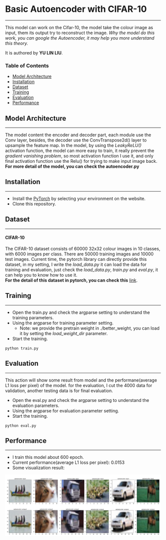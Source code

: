 # Basic Autoencoder with CIFAR-10
---

This model can work on the Cifar-10, the model take the colour image as input, them its output try to reconstruct the image.
*Why the model do this work, you can google the Autoencoder, it may help you more understand this theory.*

It is authored by **YU LIN LIU**.

### Table of Contents
- <a href='#model-architecture'>Model Architecture</a>
- <a href='#installation'>Installation</a>
- <a href='#dataset'>Dataset</a>
- <a href='#training'>Training</a>
- <a href='#evaluation'>Evaluation</a>
- <a href='#performance'>Performance</a>

## Model Architecture
---
The model content the encoder and decoder part, each module use the Conv layer, besides, the decoder use the ConvTranspose2d() layer to upsample the feature map.
In the model, by using the *LeakyReLU()* activation function, the model can more easy to train, it really prevent the *gradient vanishing problem*, so most activation function I use it, and only final activation function use the Relu() for trying to make input image back.
**For more detail of the model, you can check the autoencoder.py**
## Installation
---
- Install the [PyTorch](http://pytorch.org/) by selecting your environment on the website.
- Clone this repository.

## Dataset
---
#### CIFAR-10
The CIFAR-10 dataset consists of 60000 32x32 colour images in 10 classes, with 6000 images per class. There are 50000 training images and 10000 test images. 
Current time, the pytorch library can directly provide this dataset, in my setting, I write the *load_data.py* it can load the data for training and evaluation, just check the *load_data.py*, *train.py* and *eval.py*, it can help you to know how to use it.  
**For the detail of this dataset in pytorch, you can check this** [link](https://pytorch.org/docs/stable/torchvision/datasets.html#cifar).

## Training
---
- Open the train.py and check the argparse setting to understand the training parameters.
- Using the argparse for training parameter setting.
	* Note: we provide the pretrain weight in ./better_weight, you can load it by setting the *load_weight_dir* parameter.
- Start the training.
```Shell
python train.py
```	

## Evaluation
---
This action will show some result from model and the performane(average L1 loss per pixel) of the model. for the evaluation, I cut the 4000 data for validation, another testing data is for final evaluation.

- Open the eval.py and check the argparse setting to understand the evaluation parameters.
- Using the argparse for evaluation parameter setting.
- Start the training.
```Shell
python eval.py
```	

## Performance
---
- I train this model about 600 epoch.
- Current performance(average L1 loss per pixel): 0.0153
- Some visualization result:

<p align="center">
<img src="https://github.com/yulinliutw/Basic-AutoEncoder-with-Cifar-10/blob/master/doc/result.png" alt=" " ></p>

